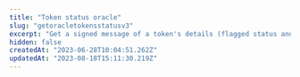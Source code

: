```yaml
---
title: "Token status oracle"
slug: "getoracletokensstatusv3"
excerpt: "Get a signed message of a token's details (flagged status and last transfer time). The oracle's address is 0xAeB1D03929bF87F69888f381e73FBf75753d75AF. The address is the same for all chains."
hidden: false
createdAt: "2023-06-28T10:04:51.262Z"
updatedAt: "2023-08-18T15:11:30.219Z"
---
```

